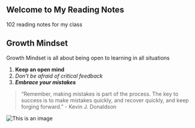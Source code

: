 ## Welcome to My Reading Notes
102 reading notes for my class

## Growth Mindset
Growth Mindset is all about being open to learning in all situations
    
1. **Keep an open mind**
2. *Don't be afraid of critical feedback*
3. ***Embrace your mistakes***
> “Remember, making mistakes is part of the process. The key to success is to make mistakes quickly, and recover quickly, and keep forging forward.” - Kevin J. Donaldson

![This is an image](https://images.infobloom.com/man-in-blue-shirt-and-jeans-with-hand-on-face-in-distress.jpg)




